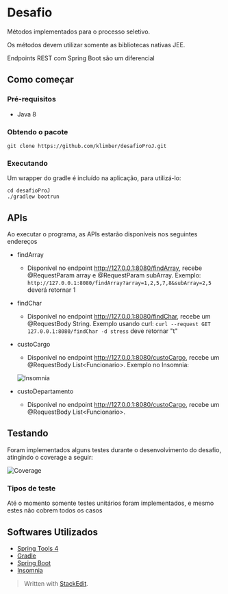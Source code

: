# Desafio

Métodos implementados para o processo seletivo.

Os métodos devem utilizar somente as bibliotecas nativas JEE.

Endpoints REST com Spring Boot são um diferencial

## Como começar

### Pré-requisitos

* Java 8

### Obtendo o pacote

    git clone https://github.com/klimber/desafioProJ.git

### Executando

Um wrapper do gradle é incluído na aplicação, para utilizá-lo:

    cd desafioProJ
    ./gradlew bootrun

## APIs

Ao executar o programa, as APIs estarão disponíveis nos seguintes endereços

* findArray
	* Disponível no endpoint http://127.0.0.1:8080/findArray, recebe @RequestParam array e @RequestParam subArray. Exemplo: `http://127.0.0.1:8080/findArray?array=1,2,5,7,8&subArray=2,5` deverá retornar 1
* findChar
	* Disponível no endpoint http://127.0.0.1:8080/findChar, recebe um @RequestBody String. Exemplo usando curl: `curl --request GET 127.0.0.1:8080/findChar -d stress` deve retornar "t"
* custoCargo
	* Disponível no endpoint http://127.0.0.1:8080/custoCargo, recebe um @RequestBody List\<Funcionario>. Exemplo no Insomnia:
	
	![Insomnia](https://i.ibb.co/VN6fjNd/Arch-Labs-2019-05-30-08-1366x768.png)
	
* custoDepartamento
	* Disponível no endpoint http://127.0.0.1:8080/custoCargo, recebe um @RequestBody List\<Funcionario>. 


## Testando

Foram implementados alguns testes durante o desenvolvimento do desafio, atingindo o coverage a seguir:

![Coverage](https://i.ibb.co/bsZqBkG/Arch-Labs-2019-05-30-55-1366x768.png)

### Tipos de teste

Até o momento somente testes unitários foram implementados, e mesmo estes não cobrem todos os casos

## Softwares Utilizados

 - [Spring Tools 4](https://spring.io/tools)
 - [Gradle](https://gradle.org/)
 - [Spring Boot](https://start.spring.io/)
 - [Insomnia](https://insomnia.rest/)

> Written with [StackEdit](https://stackedit.io/).

